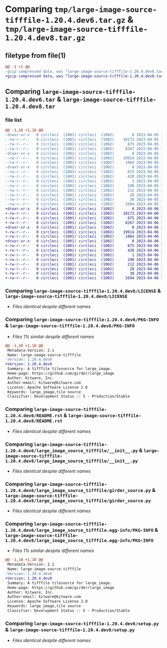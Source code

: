 # Comparing `tmp/large-image-source-tifffile-1.20.4.dev6.tar.gz` & `tmp/large-image-source-tifffile-1.20.4.dev8.tar.gz`

## filetype from file(1)

```diff
@@ -1 +1 @@
-gzip compressed data, was "large-image-source-tifffile-1.20.4.dev6.tar", last modified: Wed Apr  5 18:09:21 2023, max compression
+gzip compressed data, was "large-image-source-tifffile-1.20.4.dev8.tar", last modified: Thu Apr  6 14:42:38 2023, max compression
```

## Comparing `large-image-source-tifffile-1.20.4.dev6.tar` & `large-image-source-tifffile-1.20.4.dev8.tar`

### file list

```diff
@@ -1,16 +1,16 @@
-drwxr-xr-x   0 circleci  (1001) circleci  (1002)        0 2023-04-05 18:09:21.499386 large-image-source-tifffile-1.20.4.dev6/
--rw-r--r--   0 circleci  (1001) circleci  (1002)    10173 2023-04-05 18:09:21.000000 large-image-source-tifffile-1.20.4.dev6/LICENSE
--rw-r--r--   0 circleci  (1001) circleci  (1002)      875 2023-04-05 18:09:21.499386 large-image-source-tifffile-1.20.4.dev6/PKG-INFO
--rw-r--r--   0 circleci  (1001) circleci  (1002)     8267 2023-04-05 18:09:21.000000 large-image-source-tifffile-1.20.4.dev6/README.rst
-drwxr-xr-x   0 circleci  (1001) circleci  (1002)        0 2023-04-05 18:09:21.499386 large-image-source-tifffile-1.20.4.dev6/large_image_source_tifffile/
--rw-r--r--   0 circleci  (1001) circleci  (1002)    19914 2023-04-05 18:07:36.000000 large-image-source-tifffile-1.20.4.dev6/large_image_source_tifffile/__init__.py
--rw-r--r--   0 circleci  (1001) circleci  (1002)     1064 2023-04-05 18:07:36.000000 large-image-source-tifffile-1.20.4.dev6/large_image_source_tifffile/girder_source.py
-drwxr-xr-x   0 circleci  (1001) circleci  (1002)        0 2023-04-05 18:09:21.499386 large-image-source-tifffile-1.20.4.dev6/large_image_source_tifffile.egg-info/
--rw-r--r--   0 circleci  (1001) circleci  (1002)      875 2023-04-05 18:09:21.000000 large-image-source-tifffile-1.20.4.dev6/large_image_source_tifffile.egg-info/PKG-INFO
--rw-r--r--   0 circleci  (1001) circleci  (1002)      420 2023-04-05 18:09:21.000000 large-image-source-tifffile-1.20.4.dev6/large_image_source_tifffile.egg-info/SOURCES.txt
--rw-r--r--   0 circleci  (1001) circleci  (1002)        1 2023-04-05 18:09:21.000000 large-image-source-tifffile-1.20.4.dev6/large_image_source_tifffile.egg-info/dependency_links.txt
--rw-r--r--   0 circleci  (1001) circleci  (1002)      190 2023-04-05 18:09:21.000000 large-image-source-tifffile-1.20.4.dev6/large_image_source_tifffile.egg-info/entry_points.txt
--rw-r--r--   0 circleci  (1001) circleci  (1002)      212 2023-04-05 18:09:21.000000 large-image-source-tifffile-1.20.4.dev6/large_image_source_tifffile.egg-info/requires.txt
--rw-r--r--   0 circleci  (1001) circleci  (1002)       28 2023-04-05 18:09:21.000000 large-image-source-tifffile-1.20.4.dev6/large_image_source_tifffile.egg-info/top_level.txt
--rw-r--r--   0 circleci  (1001) circleci  (1002)       38 2023-04-05 18:09:21.499386 large-image-source-tifffile-1.20.4.dev6/setup.cfg
--rw-r--r--   0 circleci  (1001) circleci  (1002)     2694 2023-04-05 18:07:36.000000 large-image-source-tifffile-1.20.4.dev6/setup.py
+drwxr-xr-x   0 circleci  (1001) circleci  (1002)        0 2023-04-06 14:42:38.155714 large-image-source-tifffile-1.20.4.dev8/
+-rw-r--r--   0 circleci  (1001) circleci  (1002)    10173 2023-04-06 14:42:37.000000 large-image-source-tifffile-1.20.4.dev8/LICENSE
+-rw-r--r--   0 circleci  (1001) circleci  (1002)      875 2023-04-06 14:42:38.155714 large-image-source-tifffile-1.20.4.dev8/PKG-INFO
+-rw-r--r--   0 circleci  (1001) circleci  (1002)     8267 2023-04-06 14:42:37.000000 large-image-source-tifffile-1.20.4.dev8/README.rst
+drwxr-xr-x   0 circleci  (1001) circleci  (1002)        0 2023-04-06 14:42:38.155714 large-image-source-tifffile-1.20.4.dev8/large_image_source_tifffile/
+-rw-r--r--   0 circleci  (1001) circleci  (1002)    19914 2023-04-06 14:40:44.000000 large-image-source-tifffile-1.20.4.dev8/large_image_source_tifffile/__init__.py
+-rw-r--r--   0 circleci  (1001) circleci  (1002)     1064 2023-04-06 14:40:44.000000 large-image-source-tifffile-1.20.4.dev8/large_image_source_tifffile/girder_source.py
+drwxr-xr-x   0 circleci  (1001) circleci  (1002)        0 2023-04-06 14:42:38.155714 large-image-source-tifffile-1.20.4.dev8/large_image_source_tifffile.egg-info/
+-rw-r--r--   0 circleci  (1001) circleci  (1002)      875 2023-04-06 14:42:38.000000 large-image-source-tifffile-1.20.4.dev8/large_image_source_tifffile.egg-info/PKG-INFO
+-rw-r--r--   0 circleci  (1001) circleci  (1002)      420 2023-04-06 14:42:38.000000 large-image-source-tifffile-1.20.4.dev8/large_image_source_tifffile.egg-info/SOURCES.txt
+-rw-r--r--   0 circleci  (1001) circleci  (1002)        1 2023-04-06 14:42:38.000000 large-image-source-tifffile-1.20.4.dev8/large_image_source_tifffile.egg-info/dependency_links.txt
+-rw-r--r--   0 circleci  (1001) circleci  (1002)      190 2023-04-06 14:42:38.000000 large-image-source-tifffile-1.20.4.dev8/large_image_source_tifffile.egg-info/entry_points.txt
+-rw-r--r--   0 circleci  (1001) circleci  (1002)      212 2023-04-06 14:42:38.000000 large-image-source-tifffile-1.20.4.dev8/large_image_source_tifffile.egg-info/requires.txt
+-rw-r--r--   0 circleci  (1001) circleci  (1002)       28 2023-04-06 14:42:38.000000 large-image-source-tifffile-1.20.4.dev8/large_image_source_tifffile.egg-info/top_level.txt
+-rw-r--r--   0 circleci  (1001) circleci  (1002)       38 2023-04-06 14:42:38.155714 large-image-source-tifffile-1.20.4.dev8/setup.cfg
+-rw-r--r--   0 circleci  (1001) circleci  (1002)     2694 2023-04-06 14:40:44.000000 large-image-source-tifffile-1.20.4.dev8/setup.py
```

### Comparing `large-image-source-tifffile-1.20.4.dev6/LICENSE` & `large-image-source-tifffile-1.20.4.dev8/LICENSE`

 * *Files identical despite different names*

### Comparing `large-image-source-tifffile-1.20.4.dev6/PKG-INFO` & `large-image-source-tifffile-1.20.4.dev8/PKG-INFO`

 * *Files 1% similar despite different names*

```diff
@@ -1,10 +1,10 @@
 Metadata-Version: 2.1
 Name: large-image-source-tifffile
-Version: 1.20.4.dev6
+Version: 1.20.4.dev8
 Summary: A tifffile tilesource for large_image.
 Home-page: https://github.com/girder/large_image
 Author: Kitware, Inc.
 Author-email: kitware@kitware.com
 License: Apache Software License 2.0
 Keywords: large_image,tile source
 Classifier: Development Status :: 5 - Production/Stable
```

### Comparing `large-image-source-tifffile-1.20.4.dev6/README.rst` & `large-image-source-tifffile-1.20.4.dev8/README.rst`

 * *Files identical despite different names*

### Comparing `large-image-source-tifffile-1.20.4.dev6/large_image_source_tifffile/__init__.py` & `large-image-source-tifffile-1.20.4.dev8/large_image_source_tifffile/__init__.py`

 * *Files identical despite different names*

### Comparing `large-image-source-tifffile-1.20.4.dev6/large_image_source_tifffile/girder_source.py` & `large-image-source-tifffile-1.20.4.dev8/large_image_source_tifffile/girder_source.py`

 * *Files identical despite different names*

### Comparing `large-image-source-tifffile-1.20.4.dev6/large_image_source_tifffile.egg-info/PKG-INFO` & `large-image-source-tifffile-1.20.4.dev8/large_image_source_tifffile.egg-info/PKG-INFO`

 * *Files 1% similar despite different names*

```diff
@@ -1,10 +1,10 @@
 Metadata-Version: 2.1
 Name: large-image-source-tifffile
-Version: 1.20.4.dev6
+Version: 1.20.4.dev8
 Summary: A tifffile tilesource for large_image.
 Home-page: https://github.com/girder/large_image
 Author: Kitware, Inc.
 Author-email: kitware@kitware.com
 License: Apache Software License 2.0
 Keywords: large_image,tile source
 Classifier: Development Status :: 5 - Production/Stable
```

### Comparing `large-image-source-tifffile-1.20.4.dev6/setup.py` & `large-image-source-tifffile-1.20.4.dev8/setup.py`

 * *Files identical despite different names*

